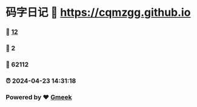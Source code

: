 # 码字日记 :link: https://cqmzgg.github.io 
### :page_facing_up: [12](https://cqmzgg.github.io/tag.html) 
### :speech_balloon: 2 
### :hibiscus: 62112 
### :alarm_clock: 2024-04-23 14:31:18 
### Powered by :heart: [Gmeek](https://github.com/Meekdai/Gmeek)
